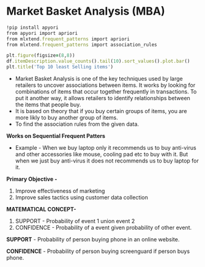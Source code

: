 # Market Basket Analysis (MBA)
```ruby
!pip install apyori
from apyori import apriori
from mlxtend.frequent_patterns import apriori
from mlxtend.frequent_patterns import association_rules
```
```ruby
plt.figure(figsize=(8,8))
df.itemDescription.value_counts().tail(10).sort_values().plot.bar()
plt.title('Top 10 least Selling items')
```

- Market Basket Analysis is one of the key techniques used by large retailers to uncover associations between items. It works by looking for combinations of items that occur together frequently in transactions. To put it another way, it allows retailers to identify relationships between the items that people buy.
- It is based on theory that if you buy certain groups of items, you are more likly to buy another group of items.
- To find the association rules from the given data. 

**Works on Sequential Frequent Patters**

- Example - When we buy laptop only it recommends us to buy anti-virus and other accessories like mouse, cooling pad etc to buy with it. But when we just buy anti-virus it does not recommends us to buy laptop for it. 

**Primary Objective -**
1) Improve effectiveness of marketing
2) Improve sales tactics using customer data collection

**MATEMATICAL CONCEPT-**
1)  SUPPORT      -    Probability of event 1 union event 2
2)  CONFIDENCE   -    Probability of a event given probability of other event.

**SUPPORT** - Probability of person buying phone in an online website.

**CONFIDENCE** - Probability of person buying screenguard if person buys phone.
